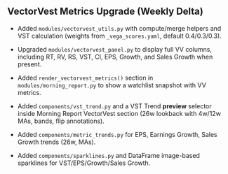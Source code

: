 ## VectorVest Metrics Upgrade (Weekly Delta)
- Added `modules/vectorvest_utils.py` with compute/merge helpers and VST calculation (weights from `_vega_scores.yaml`, default 0.4/0.3/0.3).
- Upgraded `modules/vectorvest_panel.py` to display full VV columns, including RT, RV, RS, VST, CI, EPS, Growth, and Sales Growth when present.
- Added `render_vectorvest_metrics()` section in `modules/morning_report.py` to show a watchlist snapshot with VV metrics.
- Added `components/vst_trend.py` and a VST Trend **preview** selector inside Morning Report VectorVest section (26w lookback with 4w/12w MAs, bands, flip annotations).

- Added `components/metric_trends.py` for EPS, Earnings Growth, Sales Growth trends (26w, MAs).
- Added `components/sparklines.py` and DataFrame image-based sparklines for VST/EPS/Growth/Sales Growth.